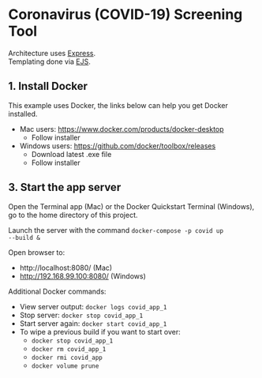 # Coronavirus (COVID-19) Screening Tool

Architecture uses [Express](https://expressjs.com/).<br>
Templating done via [EJS](https://ejs.co/).<br>

## 1. Install Docker
This example uses Docker, the links below can help you get Docker installed.
* Mac users: https://www.docker.com/products/docker-desktop
    * Follow installer
* Windows users: https://github.com/docker/toolbox/releases
    * Download latest .exe file
    * Follow installer

## 3. Start the app server
Open the Terminal app (Mac) or the Docker Quickstart Terminal (Windows), go to the home directory of this project.

Launch the server with the command <code>docker-compose -p covid up --build &</code>

Open browser to:
*  http://localhost:8080/ (Mac)
*  http://192.168.99.100:8080/ (Windows)

Additional Docker commands:
* View server output: <code>docker logs covid\_app_1</code>
* Stop server: <code>docker stop covid\_app_1</code>
* Start server again: <code>docker start covid\_app_1</code>
* To wipe a previous build if you want to start over:
    * <code>docker stop covid\_app_1</code>
    * <code>docker rm covid\_app_1</code>
    * <code>docker rmi covid\_app</code>
    * <code>docker volume prune</code>
